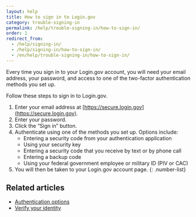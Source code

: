```yaml
---
layout: help
title: How to sign in to Login.gov
category: trouble-signing-in
permalink: /help/trouble-signing-in/how-to-sign-in/
order: 1
redirect_from:
  - /help/signing-in/
  - /help/signing-in/how-to-sign-in/
  - /en/help/trouble-signing-in/how-to-sign-in/
---
```


Every time you sign in to your Login.gov account, you will need your email address, your password, and access to one of the two-factor authentication methods you set up.

Follow these steps to sign in to Login.gov.

1. Enter your email address at [https://secure.login.gov](https://secure.login.gov).
1. Enter your password.
1. Click the “Sign in” button.
1. Authenticate using one of the methods you set up. Options include:
    * Entering a security code from your authentication application
    * Using your security key
    * Entering a security code that you receive by text or by phone call
    * Entering a backup code
    * Using your federal government employee or military ID (PIV or CAC)
1. You will then be taken to your Login.gov account page.
{: .number-list}

## Related articles
* [Authentication options](/help/get-started/authentication-options/)
* [Verify your identity](/help/verify-your-identity/)

